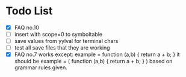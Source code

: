 # Todo List

- [x] FAQ no.10 
- [ ] insert with scope=0 to symboltable
- [ ] save values from yylval for terminal chars
- [ ] test all save files that they are working
- [x] FAQ no.7 works except: example = function (a,b) { return a + b; }
        it should be example = ( function (a,b) { return a + b; } ) based on grammar rules given.